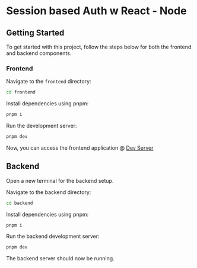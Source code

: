 # Session based Auth w React - Node

## Getting Started

To get started with this project, follow the steps below for both the frontend and backend components.

### Frontend

Navigate to the `frontend` directory:

```bash
cd frontend
```

Install dependencies using pnpm:
```bash
pnpm i
```


Run the development server:
```bash
pnpm dev
```
Now, you can access the frontend application @ [Dev Server](http://localhost:5173)

## Backend

Open a new terminal for the backend setup.

Navigate to the backend directory:
```bash
cd backend
```

Install dependencies using pnpm:
```bash
pnpm i
 ```

Run the backend development server:
```bash
pnpm dev
 ```

The backend server should now be running.